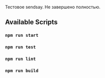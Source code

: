 Тестовое sendsay. Не завершено полностью.

## Available Scripts

### `npm run start`

### `npm run test`

### `npm run lint`

### `npm run build`
